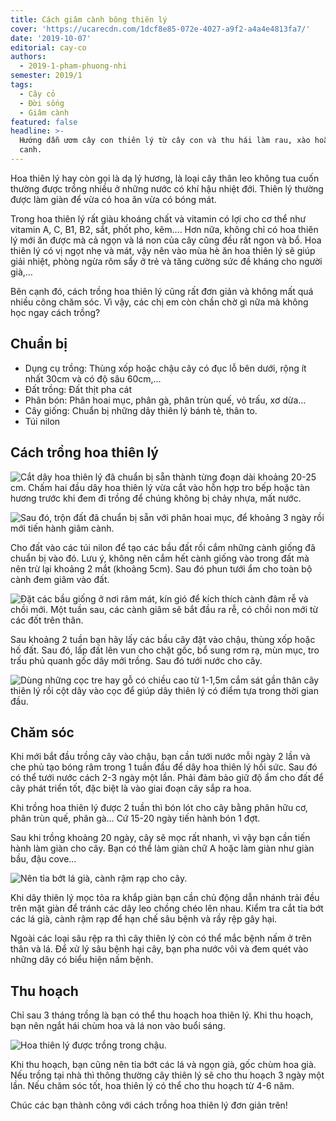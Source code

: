 ```yaml
---
title: Cách giâm cành bông thiên lý
cover: 'https://ucarecdn.com/1dcf8e85-072e-4027-a9f2-a4a4e4813fa7/'
date: '2019-10-07'
editorial: cay-co
authors:
  - 2019-1-pham-phuong-nhi
semester: 2019/1
tags:
  - Cây cỏ
  - Đời sống
  - Giâm cành
featured: false
headline: >-
  Hướng dẫn ươm cây con thiên lý từ cây con và thu hái làm rau, xào hoặc nấu
  canh.
---
```

Hoa thiên lý hay còn gọi là dạ lý hương, là loại cây thân leo không tua cuốn thường được trồng nhiều ở những nước có khí hậu nhiệt đới. Thiên lý thường được làm giàn để vừa có hoa ăn vừa có bóng mát.

Trong hoa thiên lý rất giàu khoáng chất và vitamin có lợi cho cơ thể như vitamin A, C, B1, B2, sắt, phốt pho, kẽm…. Hơn nữa, không chỉ có hoa thiên lý mới ăn được mà cả ngọn và lá non của cây cũng đều rất ngon và bổ. Hoa thiên lý có vị ngọt nhẹ và mát, vậy nên vào mùa hè ăn hoa thiên lý sẽ giúp giải nhiệt, phòng ngừa rôm sẩy ở trẻ và tăng cường sức đề kháng cho người già,…

Bên cạnh đó, cách trồng hoa thiên lý cũng rất đơn giản và không mất quá nhiều công chăm sóc. Vì vậy, các chị em còn chần chờ gì nữa mà không học ngay cách trồng?

## Chuẩn bị

* Dụng cụ trồng: Thùng xốp hoặc chậu cây có đục lỗ bên dưới, rộng ít nhất 30cm và có độ sâu 60cm,...
* Đất trồng: Đất thịt pha cát
* Phân bón: Phân hoai mục, phân gà, phân trùn quế, vỏ trấu, xơ dừa…
* Cây giống: Chuẩn bị những dây thiên lý bánh tẻ, thân to.
* Túi nilon

## Cách trồng hoa thiên lý

![Cắt dây hoa thiên lý đã chuẩn bị sẵn thành từng đoạn dài khoảng 20-25 cm. Chấm hai đầu dây hoa thiên lý vừa cắt vào hỗn hợp tro bếp hoặc tàn hương trước khi đem đi trồng để chúng không bị chảy nhựa, mất nước.](https://ucarecdn.com/9a7012d8-ef45-4107-933d-647443f0816e/ "Cắt dây hoa thiên lý đã chuẩn bị sẵn thành từng đoạn dài khoảng 20-25 cm. Chấm hai đầu dây hoa thiên lý vừa cắt vào hỗn hợp tro bếp hoặc tàn hương trước khi đem đi trồng để chúng không bị chảy nhựa, mất nước.")

![Sau đó, trộn đất đã chuẩn bị sẵn với phân hoai mục, để khoảng 3 ngày rồi mới tiến hành giâm cành.](https://ucarecdn.com/3597bad8-2025-4b27-83e6-188e60bba482/ "Sau đó, trộn đất đã chuẩn bị sẵn với phân hoai mục, để khoảng 3 ngày rồi mới tiến hành giâm cành.")

Cho đất vào các túi nilon để tạo các bầu đất rồi cắm những cành giống đã chuẩn bị vào đó. Lưu ý, không nên cắm hết cành giống vào trong đất mà nên trừ lại khoảng 2 mắt (khoảng 5cm). Sau đó phun tưới ẩm cho toàn bộ cành đem giâm vào đất.

![Đặt các bầu giống ở nơi râm mát, kín gió để kích thích cành đâm rễ và chồi mới. Một tuần sau, các cành giâm sẽ bắt đầu ra rễ, có chồi non mới từ các đốt trên thân.](https://ucarecdn.com/23637a5c-fb37-4421-a54b-14d5893e8a14/ "Đặt các bầu giống ở nơi râm mát, kín gió để kích thích cành đâm rễ và chồi mới. Một tuần sau, các cành giâm sẽ bắt đầu ra rễ, có chồi non mới từ các đốt trên thân.")

Sau khoảng 2 tuần bạn hãy lấy các bầu cây đặt vào chậu, thùng xốp hoặc hố đất. Sau đó, lấp đất lên vun cho chặt gốc, bổ sung rơm rạ, mùn mục, tro trấu phủ quanh gốc dây mới trồng. Sau đó tưới nước cho cây.

![Dùng những cọc tre hay gỗ có chiều cao từ 1-1,5m cắm sát gần thân cây thiên lý rồi cột dây vào cọc để giúp dây thiên lý có điểm tựa trong thời gian đầu.](https://ucarecdn.com/efd9f87b-06f9-4917-bfa8-18486d2f24bc/ "Dùng những cọc tre hay gỗ có chiều cao từ 1-1,5m cắm sát gần thân cây thiên lý rồi cột dây vào cọc để giúp dây thiên lý có điểm tựa trong thời gian đầu.")

## Chăm sóc

Khi mới bắt đầu trồng cây vào chậu, bạn cần tưới nước mỗi ngày 2 lần và che phủ tạo bóng râm trong 1 tuần đầu để dây hoa thiên lý hồi sức. Sau đó có thể tưới nước cách 2-3 ngày một lần. Phải đảm bảo giữ độ ẩm cho đất để cây phát triển tốt, đặc biệt là vào giai đoạn cây sắp ra hoa.

Khi trồng hoa thiên lý được 2 tuần thì bón lót cho cây bằng phân hữu cơ, phân trùn quế, phân gà… Cứ 15-20 ngày tiến hành bón 1 đợt.

Sau khi trồng khoảng 20 ngày, cây sẽ mọc rất nhanh, vì vậy bạn cần tiến hành làm giàn cho cây. Bạn có thể làm giàn chữ A hoặc làm giàn như giàn bầu, đậu cove…

![Nên tỉa bớt lá già, cành rậm rạp cho cây.](https://ucarecdn.com/95b5a3c8-1e26-4771-8da3-93e9cd3bcd4c/ "Nên tỉa bớt lá già, cành rậm rạp cho cây.")

Khi dây thiên lý mọc tỏa ra khắp giàn bạn cần chủ động dẫn nhánh trải đều trên mặt giàn để tránh các dây leo chồng chéo lên nhau. Kiểm tra cắt tỉa bớt các lá già, cành rậm rạp để hạn chế sâu bệnh và rầy rệp gây hại.

Ngoài các loại sâu rệp ra thì cây thiên lý còn có thể mắc bệnh nấm ở trên thân và lá. Để xử lý sâu bệnh hại cây, bạn pha nước vôi và đem quét vào những dây có biểu hiện nấm bệnh.

## Thu hoạch

Chỉ sau 3 tháng trồng là bạn có thể thu hoạch hoa thiên lý. Khi thu hoạch, bạn nên ngắt hái chùm hoa và lá non vào buổi sáng.

![Hoa thiên lý được trồng trong chậu.](https://ucarecdn.com/2f5c58f3-5cf3-46f8-b56f-9d895abfac71/ "Hoa thiên lý được trồng trong chậu.")

Khi thu hoạch, bạn cũng nên tỉa bớt các lá và ngọn già, gốc chùm hoa già. Nếu trồng tại nhà thì thông thường cây thiên lý sẽ cho thu hoạch 3 ngày một lần. Nếu chăm sóc tốt, hoa thiên lý có thể cho thu hoạch từ 4-6 năm.

Chúc các bạn thành công với cách trồng hoa thiên lý đơn giản trên!
